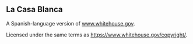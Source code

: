 La Casa Blanca
--------------
A Spanish-language version of www.whitehouse.gov.

Licensed under the same terms as https://www.whitehouse.gov/copyright/.
